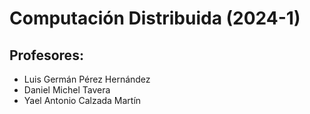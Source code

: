 # Computación Distribuida (2024-1)

## Profesores:

- Luis Germán Pérez Hernández
- Daniel Michel Tavera
- Yael Antonio Calzada Martín
